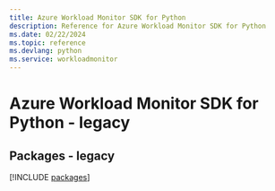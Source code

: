 ```yaml
---
title: Azure Workload Monitor SDK for Python
description: Reference for Azure Workload Monitor SDK for Python
ms.date: 02/22/2024
ms.topic: reference
ms.devlang: python
ms.service: workloadmonitor
---
```

# Azure Workload Monitor SDK for Python - legacy
## Packages - legacy
[!INCLUDE [packages](workload-monitor-index.md)]